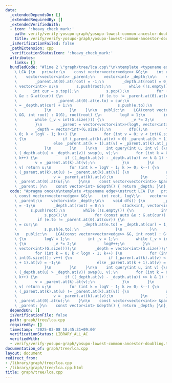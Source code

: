 ```yaml
---
data:
  _extendedDependsOn: []
  _extendedRequiredBy: []
  _extendedVerifiedWith:
  - icon: ':heavy_check_mark:'
    path: verify/verify-yosupo-graph/yosupo-lowest-common-ancestor-doubling.test.cpp
    title: verify/verify-yosupo-graph/yosupo-lowest-common-ancestor-doubling.test.cpp
  _isVerificationFailed: false
  _pathExtension: cpp
  _verificationStatusIcon: ':heavy_check_mark:'
  attributes:
    links: []
  bundledCode: "#line 2 \"graph/tree/lca.cpp\"\n\ntemplate <typename edge>\nstruct\
    \ LCA {\n   private:\n    const vector<vector<edge>> &G;\n    int root, logV;\n\
    \    vector<vector<int>> _parent;\n    vector<int> _depth;\n\n    void dfs() {\n\
    \        _parent.at(0).at(root) = -1;\n        _depth.at(root) = 0;\n        stack<int,\
    \ vector<int>> s;\n        s.push(root);\n        while (!s.empty()) {\n     \
    \       int cur = s.top();\n            s.pop();\n            for (const auto\
    \ &e : G.at(cur)) {\n                if (e.to != _parent.at(0).at(cur)) {\n  \
    \                  _parent.at(0).at(e.to) = cur;\n                    _depth.at(e.to)\
    \ = _depth.at(cur) + 1;\n                    s.push(e.to);\n                }\n\
    \            }\n        }\n    }\n\n   public:\n    LCA(const vector<vector<edge>>\
    \ &G, int root) : G(G), root(root) {\n        logV = 1;\n        int _v = 1;\n\
    \        while (_v < int(G.size())) {\n            _v *= 2;\n            logV++;\n\
    \        }\n        _parent = vector<vector<int>>(logV, vector<int>(G.size()));\n\
    \        _depth = vector<int>(G.size());\n        dfs();\n        for (int k =\
    \ 0; k < logV - 1; k++) {\n            for (int v = 0; v < int(G.size()); v++)\
    \ {\n                if (_parent.at(k).at(v) < 0) _parent.at(k + 1).at(v) = -1;\n\
    \                else _parent.at(k + 1).at(v) = _parent.at(k).at(_parent.at(k).at(v));\n\
    \            }\n        }\n    }\n\n    int query(int u, int v) {\n        if\
    \ (_depth.at(u) > _depth.at(v)) swap(u, v);\n        for (int k = 0; k < logV;\
    \ k++) {\n            if ((_depth.at(v) - _depth.at(u)) >> k & 1) {\n        \
    \        v = _parent.at(k).at(v);\n            }\n        }\n        if (u ==\
    \ v) return u;\n        for (int k = logV - 1; k >= 0; k--) {\n            if\
    \ (_parent.at(k).at(u) != _parent.at(k).at(v)) {\n                u = _parent.at(k).at(u);\n\
    \                v = _parent.at(k).at(v);\n            }\n        }\n        return\
    \ _parent.at(0).at(u);\n    }\n\n    const vector<vector<int>> &parent() { return\
    \ _parent; }\n    const vector<int> &depth() { return _depth; }\n};\n"
  code: "#pragma once\n\ntemplate <typename edge>\nstruct LCA {\n   private:\n   \
    \ const vector<vector<edge>> &G;\n    int root, logV;\n    vector<vector<int>>\
    \ _parent;\n    vector<int> _depth;\n\n    void dfs() {\n        _parent.at(0).at(root)\
    \ = -1;\n        _depth.at(root) = 0;\n        stack<int, vector<int>> s;\n  \
    \      s.push(root);\n        while (!s.empty()) {\n            int cur = s.top();\n\
    \            s.pop();\n            for (const auto &e : G.at(cur)) {\n       \
    \         if (e.to != _parent.at(0).at(cur)) {\n                    _parent.at(0).at(e.to)\
    \ = cur;\n                    _depth.at(e.to) = _depth.at(cur) + 1;\n        \
    \            s.push(e.to);\n                }\n            }\n        }\n    }\n\
    \n   public:\n    LCA(const vector<vector<edge>> &G, int root) : G(G), root(root)\
    \ {\n        logV = 1;\n        int _v = 1;\n        while (_v < int(G.size()))\
    \ {\n            _v *= 2;\n            logV++;\n        }\n        _parent = vector<vector<int>>(logV,\
    \ vector<int>(G.size()));\n        _depth = vector<int>(G.size());\n        dfs();\n\
    \        for (int k = 0; k < logV - 1; k++) {\n            for (int v = 0; v <\
    \ int(G.size()); v++) {\n                if (_parent.at(k).at(v) < 0) _parent.at(k\
    \ + 1).at(v) = -1;\n                else _parent.at(k + 1).at(v) = _parent.at(k).at(_parent.at(k).at(v));\n\
    \            }\n        }\n    }\n\n    int query(int u, int v) {\n        if\
    \ (_depth.at(u) > _depth.at(v)) swap(u, v);\n        for (int k = 0; k < logV;\
    \ k++) {\n            if ((_depth.at(v) - _depth.at(u)) >> k & 1) {\n        \
    \        v = _parent.at(k).at(v);\n            }\n        }\n        if (u ==\
    \ v) return u;\n        for (int k = logV - 1; k >= 0; k--) {\n            if\
    \ (_parent.at(k).at(u) != _parent.at(k).at(v)) {\n                u = _parent.at(k).at(u);\n\
    \                v = _parent.at(k).at(v);\n            }\n        }\n        return\
    \ _parent.at(0).at(u);\n    }\n\n    const vector<vector<int>> &parent() { return\
    \ _parent; }\n    const vector<int> &depth() { return _depth; }\n};"
  dependsOn: []
  isVerificationFile: false
  path: graph/tree/lca.cpp
  requiredBy: []
  timestamp: '2025-03-08 18:45:31+09:00'
  verificationStatus: LIBRARY_ALL_AC
  verifiedWith:
  - verify/verify-yosupo-graph/yosupo-lowest-common-ancestor-doubling.test.cpp
documentation_of: graph/tree/lca.cpp
layout: document
redirect_from:
- /library/graph/tree/lca.cpp
- /library/graph/tree/lca.cpp.html
title: graph/tree/lca.cpp
---
```

